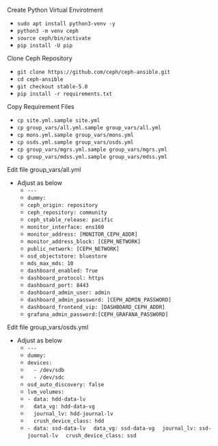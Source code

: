 Create Python Virtual Envirotment
- `````sudo apt install python3-venv -y`````
- `````python3 -m venv ceph`````
- `````source ceph/bin/activate`````
- `````pip install -U pip`````

Clone Ceph Repository
- `````git clone https://github.com/ceph/ceph-ansible.git`````
- `````cd ceph-ansible`````
- `````git checkout stable-5.0`````
- `````pip install -r requirements.txt`````

Copy Requirement Files
- `````cp site.yml.sample site.yml`````
- `````cp group_vars/all.yml.sample group_vars/all.yml`````
- `````cp mons.yml.sample group_vars/mons.yml`````
- `````cp osds.yml.sample group_vars/osds.yml`````
- `````cp group_vars/mgrs.yml.sample group_vars/mgrs.yml`````
- `````cp group_vars/mdss.yml.sample group_vars/mdss.yml`````

Edit file group_vars/all.yml
- Adjust as below
  - `````---`````
  - `````dummy:`````
  - `````ceph_origin: repository`````
  - `````ceph_repository: community`````
  - `````ceph_stable_release: pacific`````
  - `````monitor_interface: ens160`````
  - `````monitor_address: [MONITOR_CEPH_ADDR]`````
  - `````monitor_address_block: [CEPH_NETWORK]`````
  - `````public_network: [CEPH_NETWORK]`````
  - `````osd_objectstore: bluestore`````
  - `````mds_max_mds: 10`````
  - `````dashboard_enabled: True`````
  - `````dashboard_protocol: https`````
  - `````dashboard_port: 8443`````
  - `````dashboard_admin_user: admin`````
  - `````dashboard_admin_password: [CEPH_ADMIN_PASSWORD]`````
  - `````dashboard_frontend_vip: [DASHBOARD_CEPH_ADDR]`````
  - `````grafana_admin_password:[CEPH_GRAFANA_PASSWORD]`````

Edit file group_vars/osds.yml
- Adjust as below
  - `````---`````
  - `````dummy:`````
  - `````devices:`````
  - `````  - /dev/sdb`````
  - `````  - /dev/sdc`````
  - `````osd_auto_discovery: false`````
  - `````lvm_volumes:`````
  - `````- data: hdd-data-lv`````
  - `````  data_vg: hdd-data-vg`````
  - `````  journal_lv: hdd-journal-lv`````
  - `````  crush_device_class: hdd`````
  - `````- data: ssd-data-lv`````
    `````  data_vg: ssd-data-vg`````
    `````  journal_lv: ssd-journal-lv`````
    `````  crush_device_class: ssd`````

